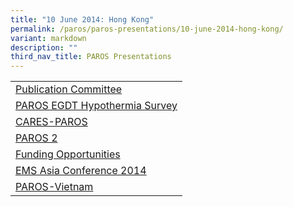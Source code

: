 ```yaml
---
title: "10 June 2014: Hong Kong"
permalink: /paros/paros-presentations/10-june-2014-hong-kong/
variant: markdown
description: ""
third_nav_title: PAROS Presentations
---
```

<table>
   <tbody>
      <tr>
         <td><a target="_blank" href="/files/PAROS%20Presentations/10%20June%202014:%20Hong%20Kong/1__Publication_Committee_6.pdf">Publication Committee</a></td>
      </tr>
      <tr>
         <td><a target="_blank" href="/files/PAROS%20Presentations/10%20June%202014:%20Hong%20Kong/2_2_Paros_EGDT_Hypothermiaver_20130614.pdf">PAROS EGDT Hypothermia Survey</a></td>
      </tr>
      <tr>
         <td><a target="_blank" href="/files/PAROS%20Presentations/10%20June%202014:%20Hong%20Kong/3_1__CARES_PAROS_Collaboration.pdf">CARES-PAROS</a></td>
      </tr>
      <tr>
         <td><a target="_blank" href="/files/PAROS%20Presentations/10%20June%202014:%20Hong%20Kong/4_1_PAROS_Phase_2.pdf">PAROS 2</a></td>
      </tr>
      <tr>
         <td><a target="_blank" href="/files/PAROS%20Presentations/10%20June%202014:%20Hong%20Kong/5_2_Funding.pdf">Funding Opportunities</a></td>
      </tr>
      <tr>
         <td><a target="_blank" href="/files/PAROS%20Presentations/10%20June%202014:%20Hong%20Kong/6_1_EMS_ASIA_Conference.pdf">EMS Asia Conference 2014</a></td>
      </tr>
      <tr>
         <td><a target="_blank" href="/files/PAROS%20Presentations/10%20June%202014:%20Hong%20Kong/7_PAROS_in_Vietnam.pdf">PAROS-Vietnam</a></td>
      </tr>
   </tbody>
</table>